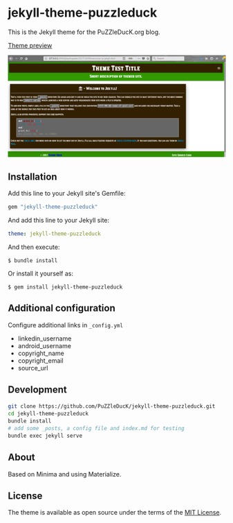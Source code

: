 # jekyll-theme-puzzleduck

This is the Jekyll theme for the PuZZleDucK.org blog.

[Theme preview](https://puzzleduck.gitlab.io/Development-Adventures)

![jekyll-theme-puzzleduck theme preview](/screenshot.png)

## Installation

Add this line to your Jekyll site's Gemfile:

```ruby
gem "jekyll-theme-puzzleduck"
```

And add this line to your Jekyll site:

```yaml
theme: jekyll-theme-puzzleduck
```

And then execute:

    $ bundle install

Or install it yourself as:

    $ gem install jekyll-theme-puzzleduck


## Additional configuration

Configure additional links in ```_config.yml```

- linkedin_username
- android_username
- copyright_name
- copyright_email
- source_url


## Development

```bash
git clone https://github.com/PuZZleDucK/jekyll-theme-puzzleduck.git
cd jekyll-theme-puzzleduck
bundle install
# add some _posts, a config file and index.md for testing
bundle exec jekyll serve
```

## About

Based on Minima and using Materialize.


## License

The theme is available as open source under the terms of the [MIT License](http://opensource.org/licenses/MIT).
